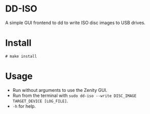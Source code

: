 DD-ISO
======
A simple GUI frontend to dd to write ISO disc images to USB drives.

Install
========

    # make install

Usage
=====

- Run without arguments to use the Zenity GUI.
- Run from the terminal with `sudo dd-iso --write DISC_IMAGE TARGET_DEVICE [LOG_FILE]`.
- `-h` for help.
